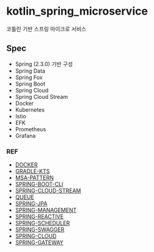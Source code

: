 # kotlin_spring_microservice
코틀린 기반 스프링 마이크로 서비스

## Spec
- Spring (2.3.0) 기반 구성
- Spring Data
- Spring Fox
- Spring Boot
- Spring Cloud
- Spring Cloud Stream
- Docker
- Kubernetes
- Istio
- EFK
- Prometheus
- Grafana

### REF
- [DOCKER](docs/DOCKER.md)
- [GRADLE-KTS](docs/GRADLE_KTS.md)
- [MSA-PATTERN](docs/MSA_PATTERN.md)
- [SPRING-BOOT-CLI](docs/SPRING_BOOT_CLI.md)
- [SPRING-CLOUD-STREAM](docs/SPRING_CLOUD_STREAM.md)
- [QUEUE](docs/QUEUE.md)
- [SPRING-JPA](docs/SPRING_JPA.md)
- [SPRING-MANAGEMENT](docs/SPRING_MANAGEMENT.md)
- [SPRING-REACTIVE](docs/SPRING_REACTIVE.md)
- [SPRING-SCHEDULER](docs/SPRING_SCHEDULER.md)
- [SPRING-SWAGGER](docs/SPRING_SWAGGER.md)
- [SPRING-CLOUD](docs/SPRING_CLOUD.md)
- [SPRING-GATEWAY](docs/SPRING_GATEWAY.md)




